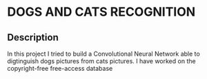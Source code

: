 <h1>DOGS AND CATS RECOGNITION</h1>

<h2>Description</h2>
In this project I tried to build a Convolutional Neural Network able to digtinguish dogs pictures from cats pictures.
I have worked on the copyright-free free-access database 
